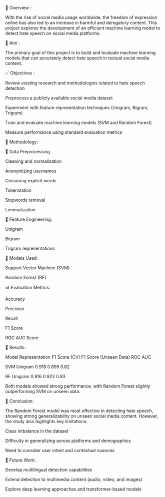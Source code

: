 
📌 Overview :

With the rise of social media usage worldwide, the freedom of expression online has also led to an increase in harmful and derogatory content. This project explores the development of an efficient machine learning model to detect hate speech on social media platforms.

🎯 Aim :

The primary goal of this project is to build and evaluate machine learning models that can accurately detect hate speech in textual social media content.

✅ Objectives :

Review existing research and methodologies related to hate speech detection

Preprocess a publicly available social media dataset

Experiment with feature representation techniques (Unigram, Bigram, Trigram)

Train and evaluate machine learning models (SVM and Random Forest)

Measure performance using standard evaluation metrics

🧠 Methodology:

📂 Data Preprocessing

Cleaning and normalization

Anonymizing usernames

Censoring explicit words

Tokenization

Stopwords removal

Lemmatization


🔡 Feature Engineering:

Unigram

Bigram

Trigram representations


🤖 Models Used:

Support Vector Machine (SVM)

Random Forest (RF)


📊 Evaluation Metrics:

Accuracy

Precision

Recall

F1 Score

ROC AUC Score


🧪 Results:

Model	Representation	F1 Score (CV)	F1 Score (Unseen Data)	ROC AUC

SVM	   Unigram	      0.918	        0.895	                  0.82

RF	   Unigram	      0.916	        0.922	                  0.83

Both models showed strong performance, with Random Forest slightly outperforming SVM on unseen data.

🧾 Conclusion:

The Random Forest model was most effective in detecting hate speech, showing strong generalizability on unseen social media content. However, the study also highlights key limitations:

Class imbalance in the dataset

Difficulty in generalizing across platforms and demographics

Need to consider user intent and contextual nuances


🔭 Future Work:

Develop multilingual detection capabilities

Extend detection to multimedia content (audio, video, and images)

Explore deep learning approaches and transformer-based models
